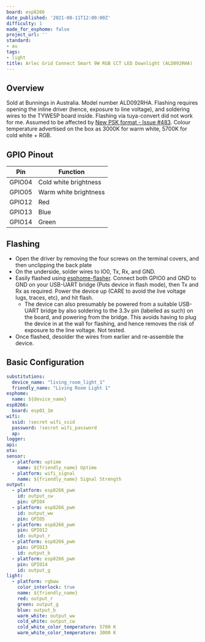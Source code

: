 ```yaml
---
board: esp8266
date_published: '2021-08-11T12:00:00Z'
difficulty: 1
made_for_esphome: false
project_url: ''
standard:
- au
tags:
- light
title: Arlec Grid Connect Smart 9W RGB CCT LED Downlight (ALD092RHA)
---
```


## Overview

Sold at Bunnings in Australia. Model number ALD092RHA.
Flashing requires opening the inline driver (hence, exposure to line voltage), and soldering wires to the TYWE5P board inside.
Flashing via tuya-convert did not work for me. Assumed to be affected by [New PSK format - Issue #483](https://github.com/ct-Open-Source/tuya-convert/issues/483).
Colour temperature advertised on the box as 3000K for warm white, 5700K for cold white + RGB.

## GPIO Pinout

| Pin    | Function              |
| ------ | --------------------- |
| GPIO04 | Cold white brightness |
| GPIO05 | Warm white brightness |
| GPIO12 | Red                   |
| GPIO13 | Blue                  |
| GPIO14 | Green                 |

## Flashing

- Open the driver by removing the four screws on the terminal covers, and then unclipping the back plate
- On the underside, solder wires to IO0, Tx, Rx, and GND.
- Easily flashed using [esphome-flasher](https://github.com/esphome/esphome-flasher). Connect both GPIO0 and GND to GND on your USB-UART bridge (Puts device in flash mode), then Tx and Rx as required. Power the device up (CARE to avoid the live voltage lugs, traces, etc), and hit flash.
  - The device can also presumably be powered from a suitable USB-UART bridge by also soldering to the 3.3v pin (labelled as such) on the board, and powering from the bridge. This avoids having to plug the device in at the wall for flashing, and hence removes the risk of exposure to the line voltage. Not tested.
- Once flashed, desolder the wires from earlier and re-assemble the device.

## Basic Configuration

```yaml
substitutions:
  device_name: "living_room_light_1"
  friendly_name: "Living Room Light 1"
esphome:
  name: ${device_name}
esp8266:
  board: esp01_1m
wifi:
  ssid: !secret wifi_ssid
  password: !secret wifi_password
  ap:
logger:
api:
ota:
sensor:
  - platform: uptime
    name: ${friendly_name} Uptime
  - platform: wifi_signal
    name: ${friendly_name} Signal Strength
output:
  - platform: esp8266_pwm
    id: output_cw
    pin: GPIO4
  - platform: esp8266_pwm
    id: output_ww
    pin: GPIO5
  - platform: esp8266_pwm
    pin: GPIO12
    id: output_r
  - platform: esp8266_pwm
    pin: GPIO13
    id: output_b
  - platform: esp8266_pwm
    pin: GPIO14
    id: output_g
light:
  - platform: rgbww
    color_interlock: true
    name: ${friendly_name}
    red: output_r
    green: output_g
    blue: output_b
    warm_white: output_ww
    cold_white: output_cw
    cold_white_color_temperature: 5700 K
    warm_white_color_temperature: 3000 K
```